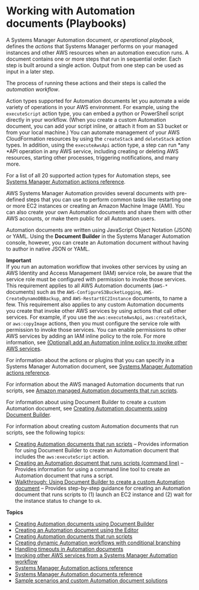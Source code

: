 # Working with Automation documents \(Playbooks\)<a name="automation-documents"></a>

A Systems Manager Automation document, or *operational playbook*, defines the *actions* that Systems Manager performs on your managed instances and other AWS resources when an automation execution runs\. A document contains one or more steps that run in sequential order\. Each step is built around a single action\. Output from one step can be used as input in a later step\. 

The process of running these actions and their steps is called the *automation workflow*\.

Action types supported for Automation documents let you automate a wide variety of operations in your AWS environment\. For example, using the `executeScript` action type, you can embed a python or PowerShell script directly in your workflow\. \(When you create a custom Automation document, you can add your script inline, or attach it from an S3 bucket or from your local machine\.\) You can automate management of your AWS CloudFormation resources by using the `createStack` and `deleteStack` action types\. In addition, using the `executeAwsApi` action type, a step can run *any *API operation in any AWS service, including creating or deleting AWS resources, starting other processes, triggering notifications, and many more\. 

For a list of all 20 supported action types for Automation steps, see [Systems Manager Automation actions reference](automation-actions.md)\.

AWS Systems Manager Automation provides several documents with pre\-defined steps that you can use to perform common tasks like restarting one or more EC2 instances or creating an Amazon Machine Image \(AMI\)\. You can also create your own Automation documents and share them with other AWS accounts, or make them public for all Automation users\.

Automation documents are written using JavaScript Object Notation \(JSON\) or YAML\. Using the **Document Builder** in the Systems Manager Automation console, however, you can create an Automation document without having to author in native JSON or YAML\.

**Important**  
If you run an automation workflow that invokes other services by using an AWS Identity and Access Management \(IAM\) service role, be aware that the service role must be configured with permission to invoke those services\. This requirement applies to all AWS Automation documents \(`AWS-*` documents\) such as the `AWS-ConfigureS3BucketLogging`, `AWS-CreateDynamoDBBackup`, and `AWS-RestartEC2Instance` documents, to name a few\. This requirement also applies to any custom Automation documents you create that invoke other AWS services by using actions that call other services\. For example, if you use the `aws:executeAwsApi`, `aws:createStack`, or `aws:copyImage` actions, then you must configure the service role with permission to invoke those services\. You can enable permissions to other AWS services by adding an IAM inline policy to the role\. For more information, see [\(Optional\) add an Automation inline policy to invoke other AWS services](automation-permissions.md#automation-role-add-inline-policy)\.

For information about the actions or plugins that you can specify in a Systems Manager Automation document, see [Systems Manager Automation actions reference](automation-actions.md)\.

For information about the AWS managed Automation documents that run scripts, see [Amazon managed Automation documents that run scripts](runbook-scripts.md)\.

For information about using Document Builder to create a custom Automation document, see [Creating Automation documents using Document Builder](automation-document-builder.md)\. 

For information about creating custom Automation documents that run scripts, see the following topics:
+ [Creating Automation documents that run scripts](automation-document-script.md) – Provides information for using Document Builder to create an Automation document that includes the `aws:executeScript` action\.
+ [Creating an Automation document that runs scripts \(command line\)](automation-document-script-commandline.md) – Provides information for using a command line tool to create an Automation document that runs a script\.
+ [ Walkthrough: Using Document Builder to create a custom Automation document](automation-walk-document-builder.md) – Provides step\-by\-step guidance for creating an Automation document that runs scripts to \(1\) launch an EC2 instance and \(2\) wait for the instance status to change to `ok`\.

**Topics**
+ [Creating Automation documents using Document Builder](automation-document-builder.md)
+ [Creating an Automation document using the Editor](automation-document-editor.md)
+ [Creating Automation documents that run scripts](automation-document-script.md)
+ [Creating dynamic Automation workflows with conditional branching](automation-branchdocs.md)
+ [Handling timeouts in Automation documents](automation-handling-timeouts.md)
+ [Invoking other AWS services from a Systems Manager Automation workflow](automation-aws-apis-calling.md)
+ [Systems Manager Automation actions reference](automation-actions.md)
+ [Systems Manager Automation documents reference](automation-documents-reference.md)
+ [Sample scenarios and custom Automation document solutions](automation-document-samples.md)